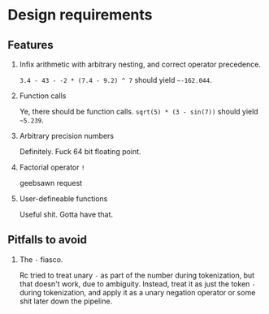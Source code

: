 # Design requirements

## Features

1. Infix arithmetic with arbitrary nesting, and correct operator precedence.

    `3.4 - 43 - -2 * (7.4 - 9.2) ^ 7` should yield `~-162.044`.

2. Function calls

    Ye, there should be function calls. `sqrt(5) * (3 - sin(7))` should yield `~5.239`.

3. Arbitrary precision numbers

    Definitely. Fuck 64 bit floating point.

4. Factorial operator `!`

    geebsawn request

5. User-defineable functions

    Useful shit. Gotta have that.


## Pitfalls to avoid

1. The `-` fiasco.

    Rc tried to treat unary `-` as part of the number during tokenization, but that doesn't work,
    due to ambiguity. Instead, treat it as just the token `-` during tokenization, and apply it
    as a unary negation operator or some shit later down the pipeline.
